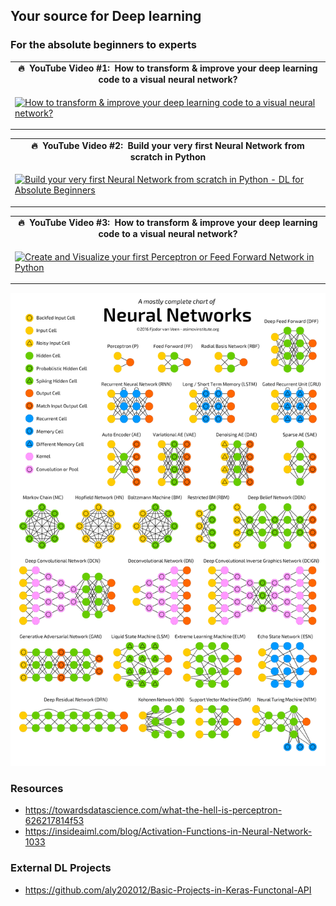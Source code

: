 ## Your source for Deep learning ## 
### For the absolute beginners to experts ###

<table class="table table-striped table-bordered table-vcenter">
    <tr>
        <td align="center"><b>🔥&nbsp; YouTube Video #1:&nbsp; How to transform & improve your deep learning code to a visual neural network?</b></td>
    </tr>
    <tr>
        <td>
            <div>
                
[![How to transform & improve your deep learning code to a visual neural network?](https://img.youtube.com/vi/VewDN_riENw/0.jpg)](https://www.youtube.com/watch?v=VewDN_riENw)

  </tr>
</table>

    
<table class="table table-striped table-bordered table-vcenter">
    <tr>
        <td align="center"><b>🔥&nbsp; YouTube Video #2:&nbsp; Build your very first Neural Network from scratch in Python</b></td>
    </tr>
    <tr>
        <td>
            <div>
                
[![Build your very first Neural Network from scratch in Python -  DL for Absolute Beginners](https://img.youtube.com/vi/lnkqiJ1wOfI/0.jpg)](https://www.youtube.com/watch?v=lnkqiJ1wOfI)

  </tr>
</table>

 
<table class="table table-striped table-bordered table-vcenter">
    <tr>
        <td align="center"><b>🔥&nbsp; YouTube Video #3:&nbsp; How to transform & improve your deep learning code to a visual neural network?</b></td>
    </tr>
    <tr>
        <td>
            <div>
                
[![Create and Visualize your first Perceptron or Feed Forward Network in Python](https://img.youtube.com/vi/oBsCDawNV1o/0.jpg)](https://youtu.be/oBsCDawNV1o)

  </tr>
</table>


![Neural Networks](https://github.com/prodramp/python-projects/blob/main/deeplearning/neural-networks.png?raw=true)


### Resources ###
- https://towardsdatascience.com/what-the-hell-is-perceptron-626217814f53
- https://insideaiml.com/blog/Activation-Functions-in-Neural-Network-1033

    
### External DL Projects ###
- https://github.com/aly202012/Basic-Projects-in-Keras-Functonal-API

